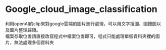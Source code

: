 # Google_cloud_image_classification
利用openAI的clip來對google雲端的圖片進行處理，可以用文字搜圖、圖搜圖以及圖片整理歸類。  
檔案存取位置請直接改寫程式中檔案位置即可，程式只能處理單個資料夾裡的圖片，無法處理多個資料夾

